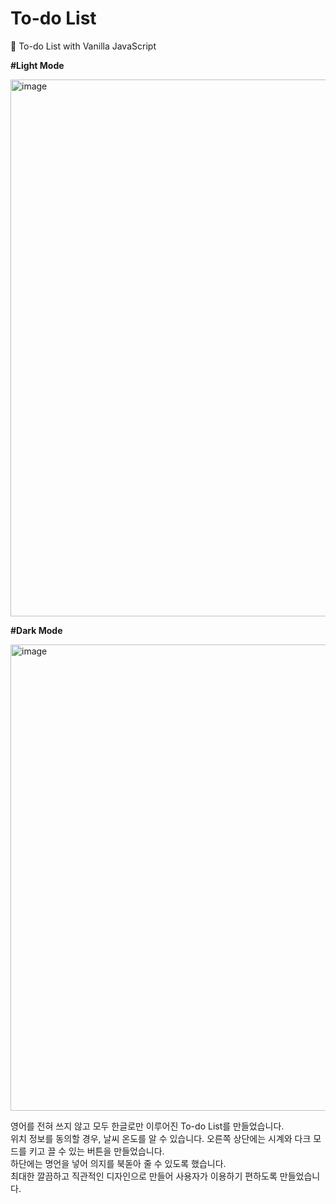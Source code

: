 # To-do List
📑 To-do List with Vanilla JavaScript
<br>

**#Light Mode**

<img width="859" alt="image" src="https://user-images.githubusercontent.com/108778921/190899640-83dc5e76-a9a7-40d3-aa90-8790bf854554.png">

<br>

**#Dark Mode**

<img width="746" alt="image" src="https://user-images.githubusercontent.com/108778921/190899928-a9e5ae08-6d22-4d46-9b0f-d8c7ba618d33.png">

영어를 전혀 쓰지 않고 모두 한글로만 이루어진 To-do List를 만들었습니다.<br>
위치 정보를 동의할 경우, 날씨 온도를 알 수 있습니다. 오른쪽 상단에는 시계와 다크 모드를 키고 끌 수 있는 버튼을 만들었습니다.<br>
하단에는 명언을 넣어 의지를 북돋아 줄 수 있도록 했습니다.<br>
최대한 깔끔하고 직관적인 디자인으로 만들어 사용자가 이용하기 편하도록 만들었습니다.

